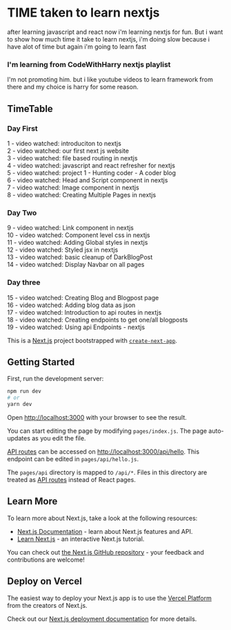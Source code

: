 # TIME taken to learn nextjs
after learning javascript and react now i'm learning nextjs for fun.
But i want to show how much time it take to learn nextjs, i'm doing slow because i have alot of time but again i'm going to learn fast

### I'm learning from CodeWithHarry nextjs playlist
I'm not promoting him. but i like youtube videos to learn framework from there and my choice is harry for some reason.

## TimeTable

### Day First
1 - video watched: introduciton to nextjs <br>
2 - video watched: our first next js website <br>
3 - video watched: file based routing in nextjs <br>
4 - video watched: javascript and react refresher for nextjs <br>
5 - video watched: project 1 - Hunting coder - A coder blog <br>
6 - video watched: Head and Script component in nextjs <br>
7 - video watched: Image component in nextjs <br>
8 - video watched: Creating Multiple Pages in nextjs <br>

### Day Two
9 - video watched: Link component in nextjs <br>
10 - video watched: Component level css in nextjs <br>
11 - video watched: Adding Global styles in nextjs <br>
12 - video watched: Styled jsx in nextjs <br>
13 - video watched: basic cleanup of DarkBlogPost <br>
14 - video watched: Display Navbar on all pages <br>

### Day three
15 - video watched: Creating Blog and Blogpost page <br>
16 - video watched: Adding blog data as json <br>
17 - video watched: Introduction to api routes in nextjs <br>
18 - video watched: Creating endpoints to get one/all blogposts <br>
19 - video watched: Using api Endpoints - nextjs <br>



This is a [Next.js](https://nextjs.org/) project bootstrapped with [`create-next-app`](https://github.com/vercel/next.js/tree/canary/packages/create-next-app).

## Getting Started

First, run the development server:

```bash
npm run dev
# or
yarn dev
```

Open [http://localhost:3000](http://localhost:3000) with your browser to see the result.

You can start editing the page by modifying `pages/index.js`. The page auto-updates as you edit the file.

[API routes](https://nextjs.org/docs/api-routes/introduction) can be accessed on [http://localhost:3000/api/hello](http://localhost:3000/api/hello). This endpoint can be edited in `pages/api/hello.js`.

The `pages/api` directory is mapped to `/api/*`. Files in this directory are treated as [API routes](https://nextjs.org/docs/api-routes/introduction) instead of React pages.

## Learn More

To learn more about Next.js, take a look at the following resources:

- [Next.js Documentation](https://nextjs.org/docs) - learn about Next.js features and API.
- [Learn Next.js](https://nextjs.org/learn) - an interactive Next.js tutorial.

You can check out [the Next.js GitHub repository](https://github.com/vercel/next.js/) - your feedback and contributions are welcome!

## Deploy on Vercel

The easiest way to deploy your Next.js app is to use the [Vercel Platform](https://vercel.com/new?utm_medium=default-template&filter=next.js&utm_source=create-next-app&utm_campaign=create-next-app-readme) from the creators of Next.js.

Check out our [Next.js deployment documentation](https://nextjs.org/docs/deployment) for more details.
